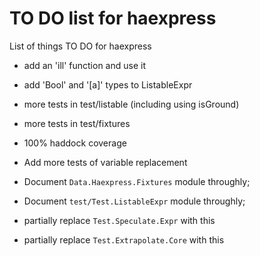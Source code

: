 TO DO list for haexpress
========================

List of things TO DO for haexpress

* add an 'ill' function and use it

* add 'Bool' and '[a]' types to ListableExpr

* more tests in test/listable (including using isGround)

* more tests in test/fixtures

* 100% haddock coverage

* Add more tests of variable replacement

* Document `Data.Haexpress.Fixtures` module throughly;

* Document `test/Test.ListableExpr` module throughly;

* partially replace `Test.Speculate.Expr` with this

* partially replace `Test.Extrapolate.Core` with this
